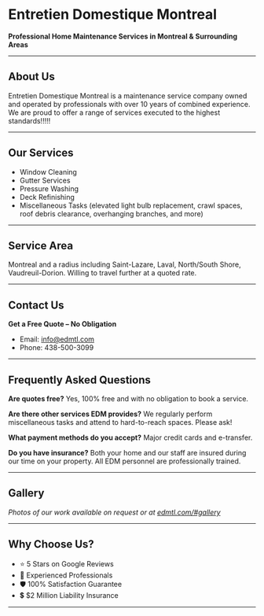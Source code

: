 # Entretien Domestique Montreal

**Professional Home Maintenance Services in Montreal & Surrounding Areas**

---

## About Us

Entretien Domestique Montreal is a maintenance service company owned and operated by professionals with over 10 years of combined experience. We are proud to offer a range of services executed to the highest standards!!!!!

---

## Our Services

- Window Cleaning
- Gutter Services
- Pressure Washing
- Deck Refinishing
- Miscellaneous Tasks (elevated light bulb replacement, crawl spaces, roof debris clearance, overhanging branches, and more)

---

## Service Area

Montreal and a radius including Saint-Lazare, Laval, North/South Shore, Vaudreuil-Dorion. Willing to travel further at a quoted rate.

---

## Contact Us

**Get a Free Quote – No Obligation**

- Email: [info@edmtl.com](mailto:info@edmtl.com)
- Phone: 438-500-3099

---

## Frequently Asked Questions

**Are quotes free?**
Yes, 100% free and with no obligation to book a service.

**Are there other services EDM provides?**
We regularly perform miscellaneous tasks and attend to hard-to-reach spaces. Please ask!

**What payment methods do you accept?**
Major credit cards and e-transfer.

**Do you have insurance?**
Both your home and our staff are insured during our time on your property. All EDM personnel are professionally trained.

---

## Gallery

_Photos of our work available on request or at [edmtl.com/#gallery](https://edmtl.com/#gallery)_

---

## Why Choose Us?

- ⭐ 5 Stars on Google Reviews
- 🤝 Experienced Professionals
- 🛡️ 100% Satisfaction Guarantee
- 💲 $2 Million Liability Insurance

---
